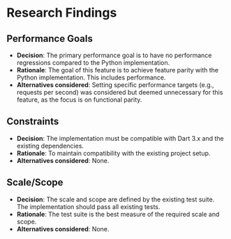 # Research Findings

## Performance Goals

- **Decision**: The primary performance goal is to have no performance regressions compared to the Python implementation.
- **Rationale**: The goal of this feature is to achieve feature parity with the Python implementation. This includes performance.
- **Alternatives considered**: Setting specific performance targets (e.g., requests per second) was considered but deemed unnecessary for this feature, as the focus is on functional parity.

## Constraints

- **Decision**: The implementation must be compatible with Dart 3.x and the existing dependencies.
- **Rationale**: To maintain compatibility with the existing project setup.
- **Alternatives considered**: None.

## Scale/Scope

- **Decision**: The scale and scope are defined by the existing test suite. The implementation should pass all existing tests.
- **Rationale**: The test suite is the best measure of the required scale and scope.
- **Alternatives considered**: None.
